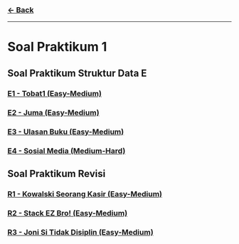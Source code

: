 ### [← Back](../README.md)
<hr />

# Soal Praktikum 1
## Soal Praktikum Struktur Data E
### [E1 - Tobat1 (Easy-Medium)](soal/prob-E1/README.md)
### [E2 - Juma (Easy-Medium)](soal/prob-E2/README.md)
### [E3 - Ulasan Buku (Easy-Medium)](soal/prob-E3/README.md)
### [E4 - Sosial Media (Medium-Hard)](soal/prob-E4/README.md)
## Soal Praktikum Revisi
### [R1 - Kowalski Seorang Kasir (Easy-Medium)](soal/prob-R1/README.md)
### [R2 - Stack EZ Bro! (Easy-Medium)](soal/prob-R2/README.md)
### [R3 - Joni Si Tidak Disiplin (Easy-Medium)](soal/prob-R3/README.md)
